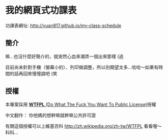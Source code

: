 我的網頁式功課表
========================

功課表網址: <http://yuan817.github.io/my-class-schedule>

## 簡介
嘛...也沒什麼好簡介的，就突然心血來潮弄一個出來那樣 (逃

目前尚未針對手機（螢幕小的）、列印做調整，所以別期望太多...哈哈～如果有時間的話再回來慢慢調吧 (笑

## 授權
本專案採用 [**WTFPL** (Do What The Fuck You Want To Public License)](LICENSE)授權

中文翻作： 你他媽的想幹嘛就幹嘛公共許可證

有關這個授權可以上維基百科 <http://zh.wikipedia.org/zh-tw/WTFPL> 看看喔～科科...